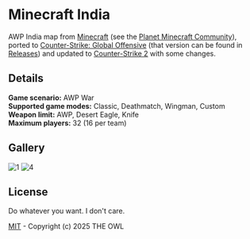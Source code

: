 # Minecraft India
AWP India map from [Minecraft](https://www.minecraft.net) (see the [Planet Minecraft Community](https://www.planetminecraft.com/project/awp-india-csgo/)), ported to [Counter-Strike: Global Offensive](https://en.wikipedia.org/wiki/Counter-Strike:_Global_Offensive) (that version can be found in [Releases](https://github.com/redesaile/cs2-minecraft-india/releases/tag/csgo)) and updated to [Counter-Strike 2](https://store.steampowered.com/app/730) with some changes.

## Details
**Game scenario:** AWP War
<br> **Supported game modes:** Classic, Deathmatch, Wingman, Custom
<br> **Weapon limit:** AWP, Desert Eagle, Knife
<br> **Maximum players:** 32 (16 per team)

## Gallery
![1](https://github.com/user-attachments/assets/26b131a6-daa7-4a1d-9097-55854c39f8e6)
![4](https://github.com/user-attachments/assets/e482e020-ea24-4fab-9961-8f78d2fd2e51)

## License
Do whatever you want. I don't care.

[MIT](LICENSE) - Copyright (c) 2025 THE OWL
